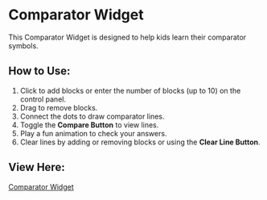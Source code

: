 # Comparator Widget

This Comparator Widget is designed to help kids learn their comparator symbols.

## How to Use:
1. Click to add blocks or enter the number of blocks (up to 10) on the control panel.
2. Drag to remove blocks.
3. Connect the dots to draw comparator lines.
4. Toggle the **Compare Button** to view lines.
5. Play a fun animation to check your answers.
6. Clear lines by adding or removing blocks or using the **Clear Line Button**.

## View Here:
[Comparator Widget](https://lisacjheinhold.github.io/comparator-widget/)
